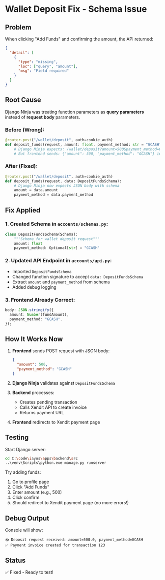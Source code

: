 # Wallet Deposit Fix - Schema Issue

## Problem

When clicking "Add Funds" and confirming the amount, the API returned:

```json
{
  "detail": [
    {
      "type": "missing",
      "loc": ["query", "amount"],
      "msg": "Field required"
    }
  ]
}
```

## Root Cause

Django Ninja was treating function parameters as **query parameters** instead of **request body** parameters.

### Before (Wrong):

```python
@router.post("/wallet/deposit", auth=cookie_auth)
def deposit_funds(request, amount: float, payment_method: str = "GCASH"):
    # Django Ninja expects: /wallet/deposit?amount=500&payment_method=GCASH
    # But frontend sends: {"amount": 500, "payment_method": "GCASH"} in body
```

### After (Fixed):

```python
@router.post("/wallet/deposit", auth=cookie_auth)
def deposit_funds(request, data: DepositFundsSchema):
    # Django Ninja now expects JSON body with schema
    amount = data.amount
    payment_method = data.payment_method
```

## Fix Applied

### 1. Created Schema in `accounts/schemas.py`:

```python
class DepositFundsSchema(Schema):
    """Schema for wallet deposit request"""
    amount: float
    payment_method: Optional[str] = "GCASH"
```

### 2. Updated API Endpoint in `accounts/api.py`:

- Imported `DepositFundsSchema`
- Changed function signature to accept `data: DepositFundsSchema`
- Extract `amount` and `payment_method` from schema
- Added debug logging

### 3. Frontend Already Correct:

```typescript
body: JSON.stringify({
  amount: Number(fundAmount),
  payment_method: "GCASH",
});
```

## How It Works Now

1. **Frontend** sends POST request with JSON body:

   ```json
   {
     "amount": 500,
     "payment_method": "GCASH"
   }
   ```

2. **Django Ninja** validates against `DepositFundsSchema`

3. **Backend** processes:
   - Creates pending transaction
   - Calls Xendit API to create invoice
   - Returns payment URL

4. **Frontend** redirects to Xendit payment page

## Testing

Start Django server:

```bash
cd C:\code\iayos\apps\backend\src
..\venv\Scripts\python.exe manage.py runserver
```

Try adding funds:

1. Go to profile page
2. Click "Add Funds"
3. Enter amount (e.g., 500)
4. Click confirm
5. Should redirect to Xendit payment page (no more errors!)

## Debug Output

Console will show:

```
📥 Deposit request received: amount=500.0, payment_method=GCASH
✅ Payment invoice created for transaction 123
```

## Status

✅ Fixed - Ready to test!
